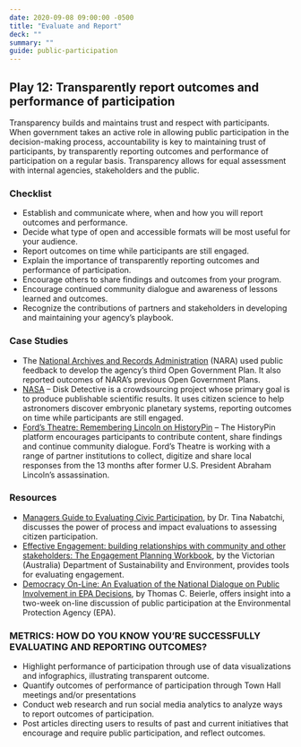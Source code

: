 ```yaml
---
date: 2020-09-08 09:00:00 -0500
title: "Evaluate and Report"
deck: ""
summary: ""
guide: public-participation
---
```


## Play 12: Transparently report outcomes and performance of participation

Transparency builds and maintains trust and respect with participants. When government takes an active role in allowing public participation in the decision-making process, accountability is key to maintaining trust of participants, by transparently reporting outcomes and performance of participation on a regular basis. Transparency allows for equal assessment with internal agencies, stakeholders and the public.

### Checklist

- Establish and communicate where, when and how you will report outcomes and performance.
- Decide what type of open and accessible formats will be most useful for your audience.
- Report outcomes on time while participants are still engaged.
- Explain the importance of transparently reporting outcomes and performance of participation.
- Encourage others to share findings and outcomes from your program.
- Encourage continued community dialogue and awareness of lessons learned and outcomes.
- Recognize the contributions of partners and stakeholders in developing and maintaining your agency’s playbook.

### Case Studies

- The [National Archives and Records Administration](http://www.archives.gov/open/ "National Archives and Records Administration") (NARA) used public feedback to develop the agency’s third Open Government Plan. It also reported outcomes of NARA’s previous Open Government Plans.
- [NASA](http://www.jpl.nasa.gov/news/news.php?release=2014-032 "NASA") – Disk Detective is a crowdsourcing project whose primary goal is to produce publishable scientific results. It uses citizen science to help astronomers discover embryonic planetary systems, reporting outcomes on time while participants are still engaged.
- [Ford’s Theatre: Remembering Lincoln on HistoryPin](https://www.historypin.org/project/57-remembering-lincoln/ "Ford's Theatre: Remembering Lincoln on HistoryPin") – The HistoryPin platform encourages participants to contribute content, share findings and continue community dialogue. Ford’s Theatre is working with a range of partner institutions to collect, digitize and share local responses from the 13 months after former U.S. President Abraham Lincoln’s assassination.

### Resources

- [Managers Guide to Evaluating Civic Participation](http://www.businessofgovernment.org/sites/default/files/A%20Managers%20Guide%20to%20Evaluating%20Citizen%20Participation.pdf "Managers Guide to Evaluating Civic Participation"), by Dr. Tina Nabatchi, discusses the power of process and impact evaluations to assessing citizen participation.
- [Effective Engagement: building relationships with community and other stakeholders: The Engagement Planning Workbook](http://www.dse.vic.gov.au/__data/assets/pdf_file/0020/105824/Book_2_-_The_Engagement_Planning_Workbook.pdf "Effective Engagement: building relationships with community and other stakeholders: The Engagement Planning Workbook"), by the Victorian (Australia) Department of Sustainability and Environment, provides tools for evaluating engagement.
- [Democracy On-Line: An Evaluation of the National Dialogue on Public Involvement in EPA Decisions](http://www.rff.org/rff/Documents/RFF-RPT-demonline.pdf "Democracy On-Line: An Evaluation of the National Dialogue on Public Involvement in EPA Decisions"), by Thomas C. Beierle, offers insight into a two-week on-line discussion of public participation at the Environmental Protection Agency (EPA).

### METRICS: HOW DO YOU KNOW YOU’RE SUCCESSFULLY EVALUATING AND REPORTING OUTCOMES?

- Highlight performance of participation through use of data visualizations and infographics, illustrating transparent outcome.
- Quantify outcomes of performance of participation through Town Hall meetings and/or presentations
- Conduct web research and run social media analytics to analyze ways to report outcomes of participation.
- Post articles directing users to results of past and current initiatives that encourage and require public participation, and reflect outcomes.
